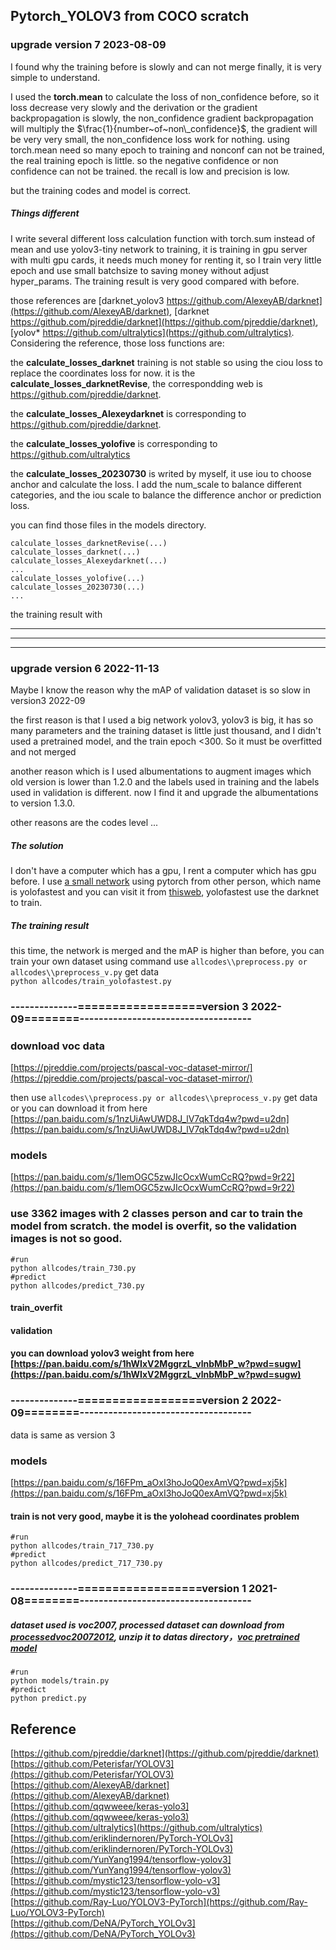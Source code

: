 ## Pytorch_YOLOV3 from COCO scratch <br>

### upgrade version 7 2023-08-09
I found why the training before is slowly and can not merge finally, it is very simple to understand.

I used the **torch.mean** to calculate the loss of non_confidence before, so it loss decrease very slowly and the derivation or the gradient backpropagation is slowly, the non_confidence gradient backpropagation will multiply the $\frac{1}{number~of~non\_confidence}$, the gradient will be very very small, the non_confidence loss work for nothing. using torch.mean need so many epoch to training and nonconf can not be trained, the real training epoch is little. so the negative confidence or non confidence can not be trained. the recall is low and precision is low.

but the training codes and model is correct.

##### Things different

I write several different loss calculation function with torch.sum instead of mean and use yolov3-tiny network to training, it is training in gpu server with multi gpu cards, it needs much money for renting it, so I train very little epoch and use small batchsize to saving money without adjust hyper_params. The training result is very good compared with before.

those references are [darknet_yolov3 https://github.com/AlexeyAB/darknet](https://github.com/AlexeyAB/darknet), [darknet https://github.com/pjreddie/darknet](https://github.com/pjreddie/darknet), [yolov* https://github.com/ultralytics](https://github.com/ultralytics). Considering the reference, those loss functions are:

the **calculate_losses_darknet** training is not stable so using the ciou loss to replace the coordinates loss for now. it is the **calculate_losses_darknetRevise**, the correspondding web is https://github.com/pjreddie/darknet.

the **calculate_losses_Alexeydarknet** is corresponding to https://github.com/pjreddie/darknet.

the **calculate_losses_yolofive** is corresponding to https://github.com/ultralytics

the **calculate_losses_20230730** is writed by myself, it use iou to choose anchor and calculate the loss. I add the num_scale to balance different categories, and the iou scale to balance the difference anchor or prediction loss.

you can find those files in the models directory.

```
calculate_losses_darknetRevise(...)
calculate_losses_darknet(...)
calculate_losses_Alexeydarknet(...)
...
calculate_losses_yolofive(...)
calculate_losses_20230730(...)
...
```
the training result with 

-------------------------------------------------------------------------------------------------------------------------------------------
-------------------------------------------------------------------------------------------------------------------------------------------
-------------------------------------------------------------------------------------------------------------------------------------------
### upgrade version 6 2022-11-13 

Maybe I know the reason why the mAP of validation dataset is so slow in version3 2022-09

the first reason is that I used a big network yolov3, yolov3 is big, it has so many parameters and the training dataset is little just thousand, and I didn't used a pretrained model, and the train epoch <300. So it must be overfitted and not merged

another reason which is I used albumentations to augment images which old version is lower than 1.2.0 and the labels used in training and the labels used in validation is different. now I find it and upgrade the albumentations to version 1.3.0. 

other reasons are the codes level ...

##### The solution
I don't have a computer which has a gpu,  I rent a computer which has gpu before.  I use [a small network](https://github.com/dog-qiuqiu/Yolo-Fastest) using pytorch from other person, which name is yolofastest and you can visit it from [thisweb](https://github.com/dog-qiuqiu/Yolo-Fastest), yolofastest use the darknet to train.

##### The training result
this time, the network is merged and the mAP is higher than before, you can train your own dataset using command
use `allcodes\\preprocess.py or allcodes\\preprocess_v.py` get data<br>
`
python allcodes/train_yolofastest.py
`

### --------------==================version 3 2022-09========------------------------------------ <br>
### download voc data 
[https://pjreddie.com/projects/pascal-voc-dataset-mirror/](https://pjreddie.com/projects/pascal-voc-dataset-mirror/)

then use `allcodes\\preprocess.py or allcodes\\preprocess_v.py` get data<br>
or you can download it from here [https://pan.baidu.com/s/1nzUiAwUWD8J_lV7qkTdq4w?pwd=u2dn](https://pan.baidu.com/s/1nzUiAwUWD8J_lV7qkTdq4w?pwd=u2dn)
### models
[https://pan.baidu.com/s/1lemOGC5zwJIcOcxWumCcRQ?pwd=9r22](https://pan.baidu.com/s/1lemOGC5zwJIcOcxWumCcRQ?pwd=9r22)
### use 3362 images with 2 classes person and car to train the model from scratch. the model is overfit, so the validation images is not so good.
```
#run
python allcodes/train_730.py
#predict
python allcodes/predict_730.py
```
#### train_overfit
#### validation
#### you can download yolov3 weight from here [https://pan.baidu.com/s/1hWIxV2MggrzL_vlnbMbP_w?pwd=sugw](https://pan.baidu.com/s/1hWIxV2MggrzL_vlnbMbP_w?pwd=sugw)

### --------------==================version 2 2022-09========------------------------------------ <br>
data is same as version 3
### models
[https://pan.baidu.com/s/16FPm_aOxI3hoJoQ0exAmVQ?pwd=xj5k](https://pan.baidu.com/s/16FPm_aOxI3hoJoQ0exAmVQ?pwd=xj5k)

#### train is not very good, maybe it is the yolohead coordinates problem

```
#run
python allcodes/train_717_730.py
#predict
python allcodes/predict_717_730.py
```

### --------------==================version 1 2021-08========------------------------------------ <br>
##### dataset used is voc2007, processed dataset can download from [processedvoc20072012](https://share.weiyun.com/NLjLT13V), unzip it to datas directory，[voc pretrained model](https://share.weiyun.com/7sTyVd7N)

```
#run
python models/train.py
#predict
python predict.py
```

## Reference
[https://github.com/pjreddie/darknet](https://github.com/pjreddie/darknet)<br>
[https://github.com/Peterisfar/YOLOV3](https://github.com/Peterisfar/YOLOV3)<br>
[https://github.com/AlexeyAB/darknet](https://github.com/AlexeyAB/darknet)<br>
[https://github.com/qqwweee/keras-yolo3](https://github.com/qqwweee/keras-yolo3)<br>
[https://github.com/ultralytics](https://github.com/ultralytics)<br>
[https://github.com/eriklindernoren/PyTorch-YOLOv3](https://github.com/eriklindernoren/PyTorch-YOLOv3)<br>
[https://github.com/YunYang1994/tensorflow-yolov3](https://github.com/YunYang1994/tensorflow-yolov3)<br>
[https://github.com/mystic123/tensorflow-yolo-v3](https://github.com/mystic123/tensorflow-yolo-v3)<br>
[https://github.com/Ray-Luo/YOLOV3-PyTorch](https://github.com/Ray-Luo/YOLOV3-PyTorch)<br>
[https://github.com/DeNA/PyTorch_YOLOv3](https://github.com/DeNA/PyTorch_YOLOv3)<br>
